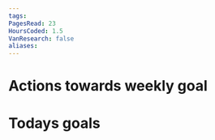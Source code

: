```yaml
---
tags: 
PagesRead: 23
HoursCoded: 1.5
VanResearch: false
aliases:
---
```

# Actions towards weekly goal
# Todays goals